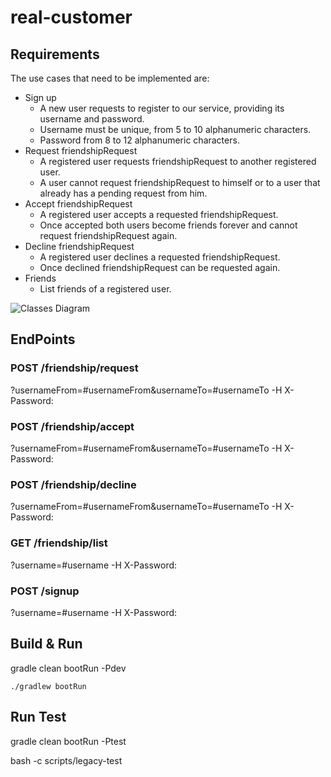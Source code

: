 # real-customer

## Requirements

The use cases that need to be implemented are:

* Sign up
  * A new user requests to register to our service, providing its username and password.
  * Username must be unique, from 5 to 10 alphanumeric characters.
  * Password from 8 to 12 alphanumeric characters.
* Request friendshipRequest
  * A registered user requests friendshipRequest to another registered user.
  * A user cannot request friendshipRequest to himself or to a user that already has a pending request from him.
* Accept friendshipRequest
  * A registered user accepts a requested friendshipRequest.
  * Once accepted both users become friends forever and cannot request friendshipRequest again.
* Decline friendshipRequest
  * A registered user declines a requested friendshipRequest.
  * Once declined friendshipRequest can be requested again.
* Friends
  * List friends of a registered user.

![Classes Diagram](https://github.com/yaninagm/social-network-test/blob/develop/src/main/resources/relationship.png)


## EndPoints
### POST /friendship/request
?usernameFrom=#usernameFrom&usernameTo=#usernameTo -H X-Password:

### POST /friendship/accept
?usernameFrom=#usernameFrom&usernameTo=#usernameTo -H X-Password:

### POST /friendship/decline
?usernameFrom=#usernameFrom&usernameTo=#usernameTo -H X-Password:

### GET /friendship/list
?username=#username -H X-Password:

### POST /signup
?username=#username  -H X-Password:

## Build & Run
gradle clean bootRun -Pdev

`./gradlew bootRun`

## Run Test
gradle clean bootRun -Ptest


bash -c scripts/legacy-test